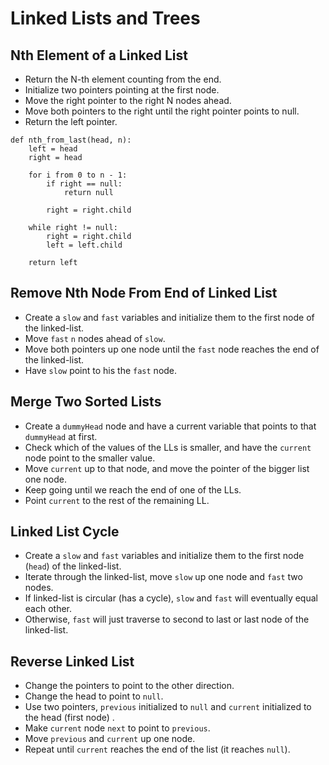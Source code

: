 # Linked Lists and Trees

## Nth Element of a Linked List

- Return the N-th element counting from the end.
- Initialize two pointers pointing at the first node.
- Move the right pointer to the right N nodes ahead.
- Move both pointers to the right until the right pointer points to null.
- Return the left pointer.

```
def nth_from_last(head, n):
    left = head
    right = head

    for i from 0 to n - 1:
        if right == null:
            return null

        right = right.child

    while right != null:
        right = right.child
        left = left.child

    return left
```

## Remove Nth Node From End of Linked List

- Create a `slow` and `fast` variables and initialize them to the first node of the linked-list.
- Move `fast` `n` nodes ahead of `slow`.
- Move both pointers up one node until the `fast` node reaches the end of the linked-list.
- Have `slow` point to his the `fast` node.

## Merge Two Sorted Lists

- Create a `dummyHead` node and have a current variable that points to that `dummyHead` at first.
- Check which of the values of the LLs is smaller, and have the `current` node point to the smaller
  value.
- Move `current` up to that node, and move the pointer of the bigger list one node.
- Keep going until we reach the end of one of the LLs.
- Point `current` to the rest of the remaining LL.

## Linked List Cycle

- Create a `slow` and `fast` variables and initialize them to the first node (`head`) of the
  linked-list.
- Iterate through the linked-list, move `slow` up one node and `fast` two nodes.
- If linked-list is circular (has a cycle), `slow` and `fast` will eventually equal each other.
- Otherwise, `fast` will just traverse to second to last or last node of the linked-list.

## Reverse Linked List

- Change the pointers to point to the other direction.
- Change the head to point to `null`.
- Use two pointers, `previous` initialized to `null` and `current` initialized to the head (first
  node) .
- Make `current` node `next` to point to `previous`.
- Move `previous` and `current` up one node.
- Repeat until `current` reaches the end of the list (it reaches `null`).
